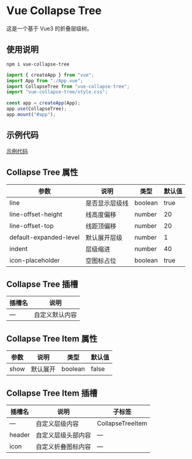 # Vue Collapse Tree

这是一个基于 Vue3 的折叠层级树。

## 使用说明

```npm i vue-collapse-tree```

```js
import { createApp } from "vue";
import App from "./App.vue";
import CollapseTree from "vue-collapse-tree";
import "vue-collapse-tree/style.css";

const app = createApp(App);
app.use(CollapseTree);
app.mount("#app");
```

## 示例代码

[示例代码](src/examples/Example.vue)

## Collapse Tree 属性

| 参数                     | 说明      | 类型     | 默认值  |
|------------------------|---------|--------|------|
| line                   | 是否显示层级线 | boolean | true |
| line-offset-height     | 线高度偏移   | number | 20   |
| line-offset-top        | 线距顶偏移   | number | 20   |
| default-expanded-level | 默认展开层级  | number | 1    |
| indent                 | 层级缩进    | number | 40   |
| icon-placeholder       | 空图标占位   | boolean | true |

## Collapse Tree 插槽

| 插槽名    | 说明                          |
|--------|-----------------------------|
| —      | 自定义默认内容   |

## Collapse Tree Item 属性

| 参数   | 说明   | 类型      | 默认值   |
|------|------|---------|-------|
| show | 默认展开 | boolean | false |

## Collapse Tree Item 插槽

| 插槽名   | 说明          | 	子标签             |
|--------|-------------|------------------|
| —      | 自定义层级内容     | CollapseTreeItem |
| header | 自定义层级头部内容   | —                |
| icon   | 自定义折叠图标内容   | —                |
